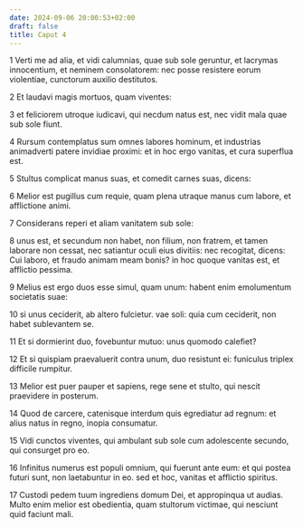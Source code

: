```yaml
---
date: 2024-09-06 20:00:53+02:00
draft: false
title: Caput 4
---
```





1 Verti me ad alia, et vidi calumnias, quae sub sole geruntur, et lacrymas innocentium, et neminem consolatorem: nec posse resistere eorum violentiae, cunctorum auxilio destitutos.

2 Et laudavi magis mortuos, quam viventes:

3 et feliciorem utroque iudicavi, qui necdum natus est, nec vidit mala quae sub sole fiunt.

4 Rursum contemplatus sum omnes labores hominum, et industrias animadverti patere invidiae proximi: et in hoc ergo vanitas, et cura superflua est.

5 Stultus complicat manus suas, et comedit carnes suas, dicens:

6 Melior est pugillus cum requie, quam plena utraque manus cum labore, et afflictione animi.

7 Considerans reperi et aliam vanitatem sub sole:

8 unus est, et secundum non habet, non filium, non fratrem, et tamen laborare non cessat, nec satiantur oculi eius divitiis: nec recogitat, dicens: Cui laboro, et fraudo animam meam bonis? in hoc quoque vanitas est, et afflictio pessima.

9 Melius est ergo duos esse simul, quam unum: habent enim emolumentum societatis suae:

10 si unus ceciderit, ab altero fulcietur. vae soli: quia cum ceciderit, non habet sublevantem se.

11 Et si dormierint duo, fovebuntur mutuo: unus quomodo calefiet?

12 Et si quispiam praevaluerit contra unum, duo resistunt ei: funiculus triplex difficile rumpitur.

13 Melior est puer pauper et sapiens, rege sene et stulto, qui nescit praevidere in posterum.

14 Quod de carcere, catenisque interdum quis egrediatur ad regnum: et alius natus in regno, inopia consumatur.

15 Vidi cunctos viventes, qui ambulant sub sole cum adolescente secundo, qui consurget pro eo.

16 Infinitus numerus est populi omnium, qui fuerunt ante eum: et qui postea futuri sunt, non laetabuntur in eo. sed et hoc, vanitas et afflictio spiritus.

17 Custodi pedem tuum ingrediens domum Dei, et appropinqua ut audias. Multo enim melior est obedientia, quam stultorum victimae, qui nesciunt quid faciunt mali.

